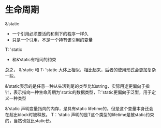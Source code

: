 # 生命周期

&‘static

- 一个引用必须要活的和剩下的程序一样久
- 只是一个引用，不是一个持有该引用的变量

T: 'static
- 和&‘static有相同的约束
  

总之， &'static 和 T: 'static 大体上相似，相比起来，后者的使用形式会更加复杂一些。

&'static表示的是任意一种从头活到尾的类型比如string，实际用途更偏向于指针，表示指向一种生命周期为'static的数据类型，T:'static更偏向于泛型，用于定义一种类型

&'static 声明变量指向的内存，是具有static lifetime的。但是这个变量本身还会在超出block时被释放。
T：‘static 声明的是T这个类型的lifetime是被static约束的，当然也就比static长。